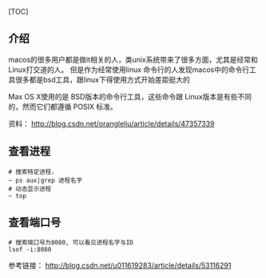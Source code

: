 [TOC]   

## 介绍   

macos的很多用户都是做it相关的人，类unix系统带来了很多方面，尤其是经常和Linux打交道的人。 但是作为经常使用linux 命令行的人发现macos中的命令行工具很多都是bsd工具，跟linux下得使用方式开始差距挺大的        

Max OS X使用的是 BSD版本的命令行工具，这些命令跟 Linux版本是有些不同的，然而它们都遵循 POSIX 标准。    

资料：  http://blog.csdn.net/orangleliu/article/details/47357339


## **查看进程**    

```
# 搜索特定进程，
~ ps aux|grep 进程名字
# 动态显示进程
~ top
```  

## **查看端口号**   

```
# 搜索端口号为8080, 可以看见进程名字与ID
lsof -i:8080
```   

参考链接： http://blog.csdn.net/u011619283/article/details/53116291